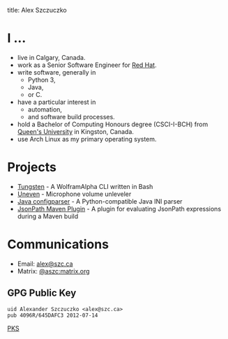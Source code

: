 title: Alex Szczuczko

# I ...
- live in Calgary, Canada.
- work as a Senior Software Engineer for [Red Hat](https://www.redhat.com/).
- write software, generally in
    - Python 3,
    - Java,
    - or C.
- have a particular interest in
    - automation,
    - and software build processes.
- hold a Bachelor of Computing Honours degree (CSCI-I-BCH) from [Queen's University](http://queensu.ca/) in Kingston, Canada.
- use Arch Linux as my primary operating system.

# Projects
- [Tungsten](https://github.com/ASzc/tungsten) - A WolframAlpha CLI written in Bash
- [Uneven](https://github.com/ASzc/uneven) - Microphone volume unleveler
- [Java configparser](https://github.com/ASzc/java-configparser) - A Python-compatible Java INI parser
- [JsonPath Maven Plugin](https://github.com/ASzc/jsonpath-maven-plugin) - A plugin for evaluating JsonPath expressions during a Maven build

# Communications

- Email: [alex@szc.ca](mailto:alex@szc.ca)
- Matrix: [@aszc:matrix.org](https://matrix.to/#/@aszc:matrix.org)

## GPG Public Key

    uid Alexander Szczuczko <alex@szc.ca>
    pub 4096R/645DAFC3 2012-07-14

[PKS](https://pgp.mit.edu/pks/lookup?op=vindex&search=0xA90930E7645DAFC3)
